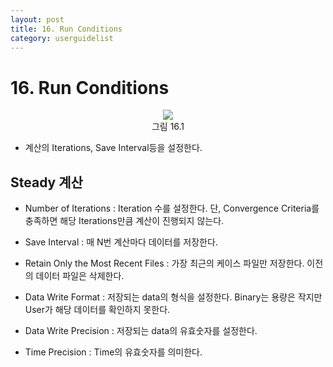 ```yaml
---
layout: post
title: 16. Run Conditions
category: userguidelist
---
```


# 16. Run Conditions

<p align='Center'>
    <img src="https:nextfoam.co.kr/baramManual/userguide/16.1.png"><br>
    그림 16.1
</p>

* 계산의 Iterations, Save Interval등을 설정한다.<br>

## Steady 계산
* Number of Iterations : Iteration 수를 설정한다. 단, Convergence Criteria를 충족하면 해당 Iterations만큼 계산이 진행되지 않는다.<br>

* Save Interval : 매 N번 계산마다 데이터를 저장한다.<br>

* Retain Only the Most Recent Files : 가장 최근의 케이스 파일만 저장한다. 이전의 데이터 파일은 삭제한다.<br>

* Data Write Format : 저장되는 data의 형식을 설정한다. Binary는 용량은 작지만 User가 해당 데이터를 확인하지 못한다.<br>

* Data Write Precision : 저장되는 data의 유효숫자를 설정한다.<br>

* Time Precision : Time의 유효숫자를 의미한다.<br>